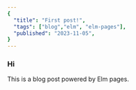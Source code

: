 ```yaml
---
{
  "title": "First post!",
  "tags": ["blog","elm", "elm-pages"],
  "published": "2023-11-05",
}
---
```

### Hi

This is a blog post powered by Elm pages.